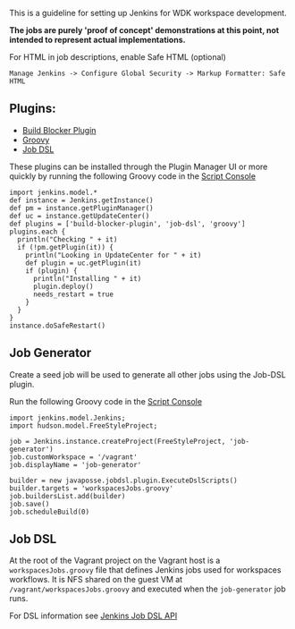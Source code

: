 This is a guideline for setting up Jenkins for WDK workspace development.

**The jobs are purely 'proof of concept' demonstrations at this point, not intended to represent actual implementations.**

For HTML in job descriptions, enable Safe HTML (optional)

    Manage Jenkins -> Configure Global Security -> Markup Formatter: Safe HTML

## Plugins:

- [Build Blocker Plugin](https://wiki.jenkins-ci.org/display/JENKINS/Build+Blocker+Plugin)
- [Groovy](https://wiki.jenkins-ci.org/display/JENKINS/Groovy+plugin)
- [Job DSL](https://wiki.jenkins-ci.org/display/JENKINS/Job+DSL+Plugin)

These plugins can be installed through the Plugin Manager UI or more
quickly by running the following Groovy code in the [Script
Console](http://wij.vm:9171/script)

    import jenkins.model.*
    def instance = Jenkins.getInstance()
    def pm = instance.getPluginManager()
    def uc = instance.getUpdateCenter()
    def plugins = ['build-blocker-plugin', 'job-dsl', 'groovy']
    plugins.each {
      println("Checking " + it)
      if (!pm.getPlugin(it)) {
        println("Looking in UpdateCenter for " + it)
        def plugin = uc.getPlugin(it)
        if (plugin) {
          println("Installing " + it)
          plugin.deploy()
          needs_restart = true
        }
      }
    }
    instance.doSafeRestart()


## Job Generator

Create a seed job will be used to generate all other jobs using the
Job-DSL plugin.

Run the following Groovy code in the [Script
Console](http://wij.vm:9171/script)

    import jenkins.model.Jenkins;
    import hudson.model.FreeStyleProject;

    job = Jenkins.instance.createProject(FreeStyleProject, 'job-generator')
    job.customWorkspace = '/vagrant'
    job.displayName = 'job-generator'

    builder = new javaposse.jobdsl.plugin.ExecuteDslScripts()
    builder.targets = 'workspacesJobs.groovy'
    job.buildersList.add(builder)
    job.save()
    job.scheduleBuild(0)

## Job DSL

At the root of the Vagrant project on the Vagrant host is a
`workspacesJobs.groovy` file that defines Jenkins jobs used for
workspaces workflows. It is NFS shared on the guest VM at
`/vagrant/workspacesJobs.groovy` and executed when the `job-generator`
job runs.

For DSL information see
[Jenkins Job DSL API](https://jenkinsci.github.io/job-dsl-plugin/)



